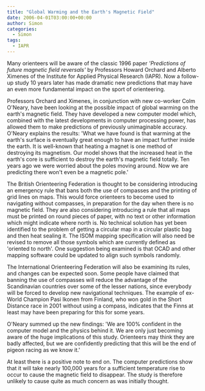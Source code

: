 ```yaml
---
title: "Global Warming and the Earth's Magnetic Field"
date: 2006-04-01T03:00:00+00:00
author: Simon
categories:
  - Simon
tags:
  - IAPR
---
```


Many orienteers will be aware of the classic 1996 paper _'Predictions of future magnetic field reversals'_ by Professors Howard Orchard and Alberto Ximenes of the Institute for Applied Physical Research (IAPR). Now a follow-up study 10 years later has made dramatic new predictions that may have an even more fundamental impact on the sport of orienteering.

<!--more-->

Professors Orchard and Ximenes, in conjunction with new co-worker Colm O'Neary, have been looking at the possible impact of global warming on the earth's magnetic field. They have developed a new computer model which, combined with the latest developments in computer processing power, has allowed them to make predictions of previously unimaginable accuracy. O'Neary explains the results: 'What we have found is that warming at the earth's surface is eventually great enough to have an impact further inside the earth. It is well-known that heating a magnet is one method of destroying its magnetism. Our model shows that the increased heat in the earth's core is sufficient to destroy the earth's magnetic field totally. Ten years ago we were worried about the poles moving around. Now we are predicting there won't even be a magnetic pole.'

The British Orienteering Federation is thought to be considering introducing an emergency rule that bans both the use of compasses and the printing of grid lines on maps. This would force orienteers to become used to navigating without compasses, in preparation for the day when there is no magnetic field. They are also considering introducing a rule that all maps must be printed on round pieces of paper, with no text or other information which might indicate where north is. No technical solution has yet been identified to the problem of getting a circular map in a circular plastic bag and then heat sealing it. The ISOM mapping specification will also need be revised to remove all those symbols which are currently defined as 'oriented to north'. One suggestion being examined is that OCAD and other mapping software could be updated to align such symbols randomly.

The International Orienteering Federation will also be examining its rules, and changes can be expected soon. Some people have claimed that banning the use of compasses will reduce the advantage of the Scandinavian countries over some of the lesser nations, since everybody will be forced to develop new navigational techniques. The example of ex-World Champion Pasi Ikonen from Finland, who won gold in the Short Distance race in 2001 without using a compass, indicates that the Finns at least may have been preparing for this for some years.

O'Neary summed up the new findings: 'We are 100% confident in the computer model and the physics behind it. We are only just becoming aware of the huge implications of this study. Orienteers may think they are badly affected, but we are confidently predicting that this will be the end of pigeon racing as we know it.'

At least there is a positive note to end on. The computer predictions show that it will take nearly 100,000 years for a sufficient temperature rise to occur to cause the magnetic field to disappear. The study is therefore unlikely to cause quite as much concern as was initially thought.
